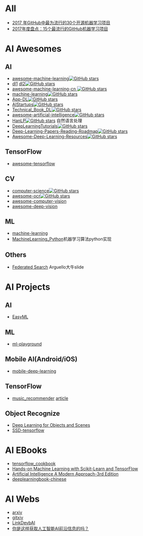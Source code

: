 

# All
- [2017 年GitHub中最为流行的30个开源机器学习项目](https://www.jiqizhixin.com/articles/2018-01-06-5)
- [2017年度盘点：15个最流行的GitHub机器学习项目](https://mp.weixin.qq.com/s/1HqAPV7l5Oi4xKqpN6q5GA)

# AI Awesomes

## AI 
- [awesome-machine-learning](https://github.com/josephmisiti/awesome-machine-learning )[![GitHub stars](https://img.shields.io/github/stars/josephmisiti/awesome-machine-learning.svg?style=social&label=Star)](https://github.com/josephmisiti/awesome-machine-learning)
- [dl1](https://github.com/ty4z2008/Qix/blob/master/dl.md)  [dl2](https://github.com/ty4z2008/Qix/blob/master/dl2.md )[![GitHub stars](https://img.shields.io/github/stars/ty4z2008/Qix.svg?style=social&label=Star)](https://github.com/ty4z2008/Qix)
- [awesome-machine-learning-cn ](https://github.com/jobbole/awesome-machine-learning-cn )[![GitHub stars](https://img.shields.io/github/stars/jobbole/awesome-machine-learning-cn.svg?style=social&label=Star)](https://github.com/jobbole/awesome-machine-learning-cn)
- [machine-learning](https://github.com/yew1eb/machine-learning )[![GitHub stars](https://img.shields.io/github/stars/yew1eb/machine-learning.svg?style=social&label=Star)](https://github.com/yew1eb/machine-learning)
- [App-DL](https://github.com/lipiji/App-DL )[![GitHub stars](https://img.shields.io/github/stars/lipiji/App-DL.svg?style=social&label=Star)](https://github.com/lipiji/App-DL)
- [AIStartups](https://github.com/lipiji/AIStartups)[![GitHub stars](https://img.shields.io/github/stars/lipiji/AIStartups.svg?style=social&label=Star)](https://github.com/lipiji/AIStartups)
- [Technical_Book_DL](https://github.com/tomepel/Technical_Book_DL)[![GitHub stars](https://img.shields.io/github/stars/tomepel/Technical_Book_DL.svg?style=social&label=Star)](https://github.com/tomepel/Technical_Book_DL)
- [awesome-artificial-intelligence](https://github.com/owainlewis/awesome-artificial-intelligence)[![GitHub stars](https://img.shields.io/github/stars/owainlewis/awesome-artificial-intelligence.svg?style=social&label=Star)](https://github.com/owainlewis/awesome-artificial-intelligence)
- [HanLP](https://github.com/hankcs/HanLP)[![GitHub stars](https://img.shields.io/github/stars/hankcs/HanLP.svg?style=social&label=Star)](https://github.com/hankcs/HanLP) 自然语言处理 
- [DeepLearningTutorials](https://github.com/lisa-lab/DeepLearningTutorials)[![GitHub stars](https://img.shields.io/github/stars/lisa-lab/DeepLearningTutorials.svg?style=social&label=Star)](https://github.com/lisa-lab/DeepLearningTutorials)
- [Deep-Learning-Papers-Reading-Roadmap](https://github.com/songrotek/Deep-Learning-Papers-Reading-Roadmap)[![GitHub stars](https://img.shields.io/github/stars/songrotek/Deep-Learning-Papers-Reading-Roadmap.svg?style=social&label=Star)](https://github.com/songrotek/Deep-Learning-Papers-Reading-Roadmap)
- [Awesome-Deep-Learning-Resources](https://github.com/guillaume-chevalier/Awesome-Deep-Learning-Resources)[![GitHub stars](https://img.shields.io/github/stars/guillaume-chevalier/Awesome-Deep-Learning-Resources.svg?style=social&label=Star)](https://github.com/guillaume-chevalier/Awesome-Deep-Learning-Resources)

## TensorFlow
- [awesome-tensorflow](https://github.com/AllAwsome/awesome-tensorflow)


## CV
- [computer-science](https://github.com/ossu/computer-science)[![GitHub stars](https://img.shields.io/github/stars/ossu/computer-science.svg?style=social&label=Star)](https://github.com/ossu/computer-science)
- [awesome-ocr](https://github.com/wanghaisheng/awesome-ocr)[![GitHub stars](https://img.shields.io/github/stars/wanghaisheng/awesome-ocr.svg?style=social&label=Star)](https://github.com/wanghaisheng/awesome-ocr)
- [awesome-computer-vision](https://github.com/jbhuang0604/awesome-computer-vision)
- [awesome-deep-vision](https://github.com/kjw0612/awesome-deep-vision)

## ML
- [machine-learning](https://github.com/RedditSota/state-of-the-art-result-for-machine-learning-problems)
- [MachineLearning_Python](https://github.com/lawlite19/MachineLearning_Python)机器学习算法python实现

## Others

- [Federated Search](http://citeseerx.ist.psu.edu/viewdoc/download?doi=10.1.1.309.8948&rep=rep1&type=pdf) Arguello大牛slide

# AI Projects

## AI

- [EasyML](https://github.com/ICT-BDA/EasyML)  

## ML
- [ml-playground](http://ml-playground.com)

## Mobile AI(Android/iOS)

- [mobile-deep-learning](https://github.com/baidu/mobile-deep-learning)

## TensorFlow
- [music_recommender](https://github.com/mattmurray/music_recommender)   [article](http://mattmurray.net/building-a-music-recommender-with-deep-learning/)

## Object Recognize

- [Deep Learning for Objects and Scenes](http://deeplearning.csail.mit.edu)
- [SSD-tensorflow](https://github.com/balancap/SSD-Tensorflow)

# AI EBooks
- [tensorflow_cookbook](https://github.com/nfmcclure/tensorflow_cookbook)
- [Hands-on Machine Learning with Scikit-Learn and TensorFlow](https://github.com/ageron/handson-ml)
- [Artificial Intelligence A Modern Approach-3rd Edition](http://aima.cs.berkeley.edu)
- [deeplearningbook-chinese](https://github.com/exacity/deeplearningbook-chinese)

# AI Webs

- [arxiv](https://arxiv.org)
- [gitxiv](http://www.gitxiv.com)
- [LinkDevbAI](https://github.com/skyseraph/Soft-Tools/blob/master/docs/LinkDevbAI.md)
- [你是这样获取人工智能AI前沿信息的吗？](https://zhuanlan.zhihu.com/p/21263408)

